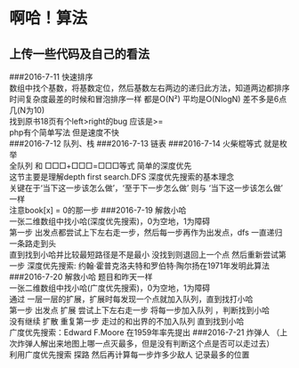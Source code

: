 啊哈！算法 
========
上传一些代码及自己的看法
------------
###2016-7-11
快速排序<br/>
数组中找个基数，将基数定位，然后基数左右两边的递归此方法，知道两边都排序<br/>
时间复杂度最差的时候和冒泡排序一样 都是O(N²) 平均是O(NlogN) 差不多是6点几(N为10)<br/>
找到原书18页有个left>right的bug 应该是>=<br/> 
php有个简单写法 但是速度不快<br/> 
###2016-7-12
队列、栈
###2016-7-13
链表
###2016-7-14
火柴棍等式 就是枚举 <br>
全队列 和 □□□+□□□=□□□等式 简单的深度优先 <br>
这节主要是理解depth first search.DFS 深度优先搜索的基本理念<br>
关键在于‘当下这一步该怎么做’，‘至于下一步怎么做’ 则与 ‘当下这一步该怎么做’ 一样<br>
注意book[x] = 0的那一步
###2016-7-19
解救小哈<br>
一张二维数组中找小哈(深度优先搜索)，0为空地，1为障碍<br>
第一步 出发点都尝试上下左右走一步，然后每一步再作为出发点，dfs 一直递归 一条路走到头<br>
直到找到小哈并比较最短路径是不是最小 没找到则退回上一个点 然后重新尝试第一步
深度优先搜索: 约翰·霍普克洛夫特和罗伯特·陶尔扬在1971年发明此算法
###2016-7-20
解救小哈 题目和昨天一样<br>
一张二维数组中找小哈(广度优先搜索)，0为空地，1为障碍<br>
通过 一层一层的扩展，扩展时每发现一个点就加入队列，直到找打小哈 <br>
第一步 出发点 扩展 尝试上下左右走一步 将每一步加入队列 ，判断找到小哈 <br>
没有继续 扩散 重复第一步 走过的和出界的不加入队列 直到找到小哈<br>
广度优先搜索：Edward F.Moore 在1959年率先提出
###2016-7-21
炸弹人 （上次炸弹人解出来地图上哪一点灭最多，但是没有判断这个点是否可以走过去）<br>
利用广度优先搜索 探路 然后再计算每一步炸多少敌人 记录最多的位置

